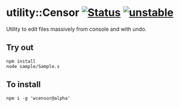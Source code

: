 
# utility::Censor  [![Status](https://github.com/Wandalen/wCensor/workflows/Publish/badge.svg)](https://github.com/Wandalen/wCensor/actions?query=workflow%3APublish) [![unstable](https://img.shields.io/badge/stability-unstable-yellow.svg)](https://github.com/emersion/stability-badges#unstable)

Utility to edit files massively from console and with undo.

## Try out
```
npm install
node sample/Sample.s
```

## To install
```
npm i -g 'wcensor@alpha'
```
